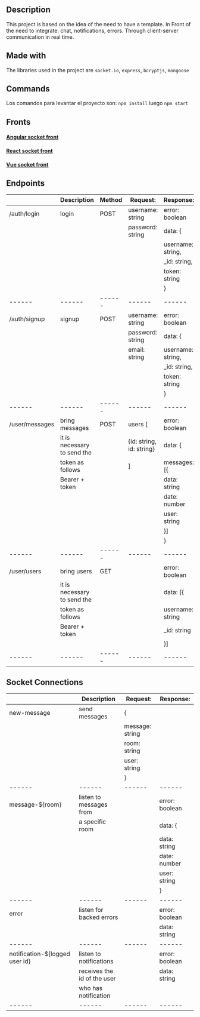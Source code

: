 ## Description
This project is based on the idea of the need to have a template. In Front of the need to integrate: chat, notifications, errors. Through client-server communication in real time.

## Made with
The libraries used in the project are `socket.io`, `express`, `bcryptjs`, `mongoose`

## Commands
Los comandos para levantar el proyecto son: `npm install` luego `npm start`

## Fronts
#### [Angular socket front](https://github.com/leonelyo99/socket-front-angular)     
#### [React socket front](https://github.com/leonelyo99/socket-front-react)     
#### [Vue socket front](https://github.com/leonelyo99/socket-front-vue)

## Endpoints
|                |Description                    |Method                       |Request:                     | Response:                   |
|------          |------                         |------                       |------                       |------                       |
|/auth/login     |login                          |POST                         |username: string             |error: boolean               |
|                |                               |                             |password: string             |data: {                      |
|                |                               |                             |                             |        username: string,    |
|                |                               |                             |                             |        _id: string,         |
|                |                               |                             |                             |        token: string        |
|                |                               |                             |                             |      }                      |
|------          |------                         |------                       |------                       |------                       |
|/auth/signup    |signup                         |POST                         |username: string             |error: boolean               |
|                |                               |                             |password: string             |data: {                      |
|                |                               |                             |email: string                |        username: string,    |
|                |                               |                             |                             |        _id: string,         |
|                |                               |                             |                             |        token: string        |
|                |                               |                             |                             |      }                      |
|------          |------                         |------                       |------                       |------                       |
|/user/messages  |bring messages                 |POST                         |users [                      |error: boolean               |
|                |it is necessary to send the    |                             |  {id: string, id: string}   |data: {                      |
|                |token as follows               |                             | ]                           |        messages: [{         |
|                |Bearer + token                 |                             |                             | data: string                |
|                |                               |                             |                             | date: number                |
|                |                               |                             |                             | user: string                |
|                |                               |                             |                             |       }]                    |
|                |                               |                             |                             |     }                       |
|------          |------                         |------                       |------                       |------                       |
|/user/users     |bring users                    |GET                          |                             |error: boolean               |
|                |it is necessary to send the    |                             |                             |data: [{                     |
|                |token as follows               |                             |                             |  username: string           |
|                |Bearer + token                 |                             |                             |  _id: string                |
|                |                               |                             |                             |}]                           |
|------          |------                         |------                       |------                       |------                       |

## Socket Connections
|                                  |Description                    |Request:                     | Response:                   |
|------                            |------                         |------                       |------                       |
|new-message                       |send messages                  |{                            |                             |
|                                  |                               |  message: string            |                             |
|                                  |                               |  room: string               |                             |
|                                  |                               |  user: string               |                             |
|                                  |                               |}                            |                             |
|------                            |------                         |------                       |------                       |
|message-${room}                   |listen to messages from        |                             |error: boolean               |
|                                  |a specific room                |                             |data: {                      |
|                                  |                               |                             |    data: string             |
|                                  |                               |                             |    date: number             |
|                                  |                               |                             |    user: string             |
|                                  |                               |                             |  }                          |
|------                            |------                         |------                       |------                       |
|error                             |listen for backed errors       |                             |error: boolean               |
|                                  |                               |                             |data: string                 |
|------                            |------                         |------                       |------                       |
|notification-${logged user id}    |listen to notifications        |                             |error: boolean               |
|                                  |receives the id of the user    |                             |data: string                 |
|                                  |who has notification           |                             |                             |
|------                            |------                         |------                       |------                       |
